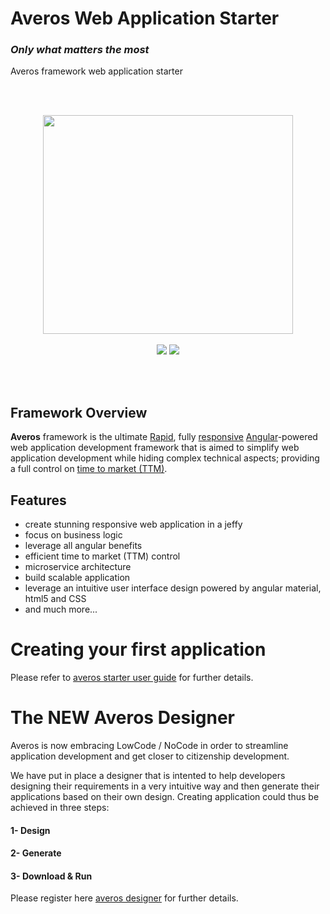 # Averos Web Application Starter
### _Only what matters the most_
Averos framework web application starter

<br/>
<br/>

<p align="center">
<img width="400" height="350" src="https://www.wiforge.com/assets/logo/averos.svg">
<br/> 
<br/>

  <img src="https://img.shields.io/badge/AverosIOStarter-v1.1.4-blue">
    <img src="https://img.shields.io/badge/poweredby-averos v1.4.0 / angular 13.2.2-red">
</p>

<br/>
<br>


## Framework Overview

**Averos** framework is the ultimate [Rapid](https://en.wikipedia.org/wiki/Rapid_application_development), fully [responsive](https://en.wikipedia.org/wiki/Responsive_web_design) [Angular](https://angular.io/)-powered web application development framework that is aimed to simplify web application development while hiding complex technical aspects; providing a full control on [time to market (TTM)](https://en.wikipedia.org/wiki/Time_to_market). 

## Features
- create stunning responsive web application in a jeffy
- focus on business logic
- leverage all angular benefits
- efficient time to market (TTM) control
- microservice architecture
- build scalable application
- leverage an intuitive user interface design powered by angular material, html5 and CSS
- and much more...

# Creating your first application

Please refer to [averos starter user guide](https://www.wiforge.com/) for further details.

# The NEW Averos Designer

Averos is now embracing LowCode / NoCode in order to streamline application development and get closer to citizenship development.

We have put in place a designer that is intented to help developers designing their requirements in a very intuitive way and then generate their applications based on their own design.
Creating application could thus be achieved in three steps:
   #### 1- Design
   #### 2- Generate
   #### 3- Download & Run

Please register here [averos designer](http://averos.wiforge.com/) for further details.










